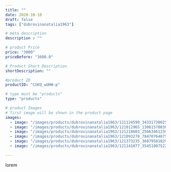 ```yaml
---
title: ""
date: 2020-10-10
draft: false
tags: ["dubrovinanatalia1963"]

# meta description
description : ""

# product Price
price: "3000"
priceBefore: "3600.0"

# Product Short Description
shortDescription: ""

#product ID
productID: "CGKQ_wUHW-p"

# type must be "products"
type: "products"

# product Images
# first image will be shown in the product page
images:
  - image: "/images/products/dubrovinanatalia1963/121124599_343317300253091_2792597672263034767_n.jpg"
  - image: "/images/products/dubrovinanatalia1963/121012965_1306157003057141_305657519849010243_n.jpg"
  - image: "/images/products/dubrovinanatalia1963/121218603_256634612396302_3017367989495121635_n.jpg"
  - image: "/images/products/dubrovinanatalia1963/121093278_784707648757941_9041798644096642290_n.jpg"
  - image: "/images/products/dubrovinanatalia1963/121373235_360795818298693_1509260909662584674_n.jpg"
  - image: "/images/products/dubrovinanatalia1963/121141077_3545108752207920_6913570910956054630_n.jpg"

---
```

lorem
